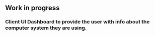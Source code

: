 ## Work in progress

### Client UI Dashboard to provide the user with info about the computer system they are using.
